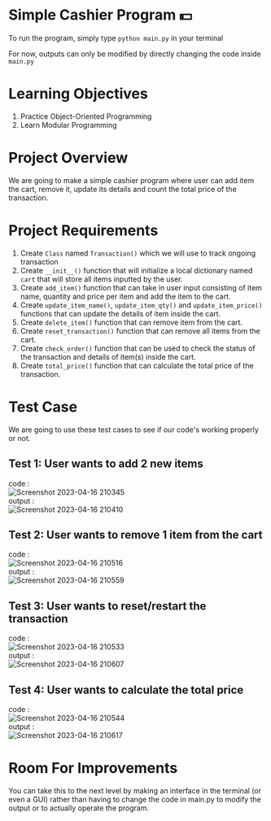 # Simple Cashier Program :dollar:
To run the program, simply type `python main.py` in your terminal  
  
For now, outputs can only be modified by directly changing the code inside `main.py`  

# Learning Objectives  
1. Practice Object-Oriented Programming
2. Learn Modular Programming  

# Project Overview  
We are going to make a simple cashier program where user can add item the cart, remove it, update its details and count the total price of the transaction.  

# Project Requirements  
1. Create `Class` named `Transaction()` which we will use to track ongoing transaction
2. Create `__init__()` function that will initialize a local dictionary named `cart` that will store all items inputted by the user.
3. Create `add_item()` function that can take in user input consisting of item name, quantity and price per item and add the item to the cart.
4. Create `update_item_name()`, `update_item_qty()` and `update_item_price()` functions that can update the details of item inside the cart.
5. Create `delete_item()` function that can remove item from the cart.
6. Create `reset_transaction()` function that can remove all items from the cart.
7. Create `check_order()` function that can be used to check the status of the transaction and details of item(s) inside the cart.
8. Create `total_price()` function that can calculate the total price of the transaction.

# Test Case
We are going to use these test cases to see if our code's working properly or not.  
## Test 1: User wants to add 2 new items
code :  
![Screenshot 2023-04-16 210345](https://user-images.githubusercontent.com/96830567/232338310-9899fbdc-b000-4c4b-af87-b090228e3458.png)  
output :  
![Screenshot 2023-04-16 210410](https://user-images.githubusercontent.com/96830567/232338331-d7cb3160-a2bc-4fee-8aa1-ddadbdf3e2c8.png)  

## Test 2: User wants to remove 1 item from the cart
code :  
![Screenshot 2023-04-16 210516](https://user-images.githubusercontent.com/96830567/232338419-9296e41a-cf85-4a41-9122-e54e3487244e.png)  
output :  
![Screenshot 2023-04-16 210559](https://user-images.githubusercontent.com/96830567/232338444-81f700a9-f786-4f0c-b56a-e0a541a114da.png)


## Test 3: User wants to reset/restart the transaction
code :  
![Screenshot 2023-04-16 210533](https://user-images.githubusercontent.com/96830567/232338437-8d6b03f9-d9d4-4d65-b664-4c64f531c924.png)  
output :  
![Screenshot 2023-04-16 210607](https://user-images.githubusercontent.com/96830567/232338477-d2ae2899-9797-4bf0-b126-323e85b6ff78.png)

## Test 4: User wants to calculate the total price
code :  
![Screenshot 2023-04-16 210544](https://user-images.githubusercontent.com/96830567/232338500-b87bea49-78f1-47d9-b931-a013b2e99974.png)  
output :  
![Screenshot 2023-04-16 210617](https://user-images.githubusercontent.com/96830567/232338506-473e3857-019f-4deb-99bc-3c470b358744.png)  

# Room For Improvements
You can take this to the next level by making an interface in the terminal (or even a GUI) rather than having to change the code in main.py to modify the output or to actually operate the program.
